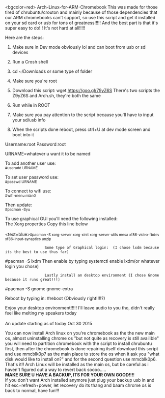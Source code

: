 <bgcolor=red>
Arch-Linux-for-ARM-Chromebook
This was made for those tired of chrubuntu/crouton and mainly because of those dependencies that our ARM chromebooks can't support, so use this script and get it installed on your sd card or usb for tons of greatness!!!!! And the best part is that it's super easy to do!!! It's not hard at all!!!!!

Here are the steps:

1) Make sure in Dev mode obviously lol and can boot from usb or sd devices

2) Run a Crosh shell

3) cd ~/Downloads or some type of folder

4) Make sure you're root

5) Download this script: wget https://goo.gl/79yZ6S There's two scripts the Z9yZ6S and Arch.sh, they're both the same 

6) Run while in ROOT

7) Make sure you pay attention to the script because you'll have to input your sd/usb info

8) When the scripts done reboot, press ctrl+U at dev mode screen and boot into it

Username:root
Password:root

URNAME=whatever u want it to be named

To add another user use:
<br>
<small>#useradd URNAME</small>

To set user password use:
<br>
<small>#passwd URNAME</small>

To connect to wifi use:
<br>
<small>#wifi-menu mlan0</small>

Then update:
<br>
<small>#pacman -Syu </small>

To use graphical GUI you'll need the following installed:
<br>                        The Xorg properties       Copy this line below </br>
<br>
<text=blue><small>#pacman -S xorg-server xorg-xinit xorg-server-utils mesa xf86-video-fbdev xf86-input-synaptics unzip </small>

                      Some type of Graphical login:  (I chose lxdm because its the best to use thus far)
#pacman -S lxdm           Then enable by typing systemctl enable lxdm(or whatever login you chose)

                      Lastly install an desktop environment (I chose Gnome because it runs great!!!)
#pacman -S gnome gnome-extra

Reboot by typing in:
#reboot (Obviously right!!!!?)

Enjoy your desktop environment!!!!! I'll leave audio to you tho, didn't really feel like melting my speakers today
<br>
<br>
An update starting as of today Oct 30 2015
<br>
<p>
You can now install Arch linux on you're chromebook as the the new main os, almost uninstalling chrome os "but not quite as recovery is still availible" you will need to partition chromebook with the script to install chrubuntu first, then after the chromebook is done repairing itself download this script and use mmcblk0p7 as the main place to store the os when it ask you "what disk would like to install on?" and for the second question use mmcblk0p6. That's it!! Arch Linux will be installed as the main os, but be careful as i haven't figured out a way to revert back soooo.....
<br>
<B>MAKE SURE U HAVE A BACKUP, ITS FOR YOUR OWN GOOD!!!!</B>
<br>
If you don't want Arch installed anymore just plug your backup usb in and hit esc+refresh+power, let recovery do its thang and baam chrome os is back to normal, have fun!!!
